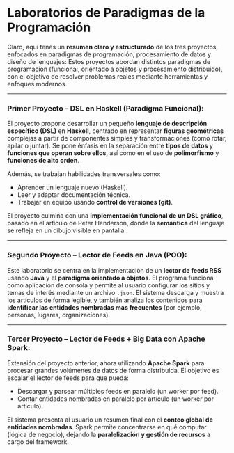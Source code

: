 # Laboratorios de Paradigmas de la Programación 
 Claro, aquí tenés un **resumen claro y estructurado** de los tres proyectos, enfocados en paradigmas de programación, procesamiento de datos y diseño de lenguajes:
Estos proyectos abordan distintos paradigmas de programación (funcional, orientado a objetos y procesamiento distribuido), con el objetivo de resolver problemas reales mediante herramientas y enfoques modernos.

---

### **Primer Proyecto – DSL en Haskell (Paradigma Funcional):**

El proyecto propone desarrollar un pequeño **lenguaje de descripción específico (DSL)** en **Haskell**, centrado en representar **figuras geométricas** complejas a partir de componentes simples y transformaciones (como rotar, apilar o juntar). Se pone énfasis en la separación entre **tipos de datos** y **funciones que operan sobre ellos**, así como en el uso de **polimorfismo** y **funciones de alto orden**.

Además, se trabajan habilidades transversales como:

* Aprender un lenguaje nuevo (Haskell).
* Leer y adaptar documentación técnica.
* Trabajar en equipo usando **control de versiones (git)**.

El proyecto culmina con una **implementación funcional de un DSL gráfico**, basado en el artículo de Peter Henderson, donde la **semántica** del lenguaje se refleja en un dibujo visible en pantalla.

---

### **Segundo Proyecto – Lector de Feeds en Java (POO):**

Este laboratorio se centra en la implementación de un **lector de feeds RSS** usando **Java** y el **paradigma orientado a objetos**. El programa funciona como aplicación de consola y permite al usuario configurar los sitios y temas de interés mediante un archivo `.json`. El sistema descarga y muestra los artículos de forma legible, y también analiza los contenidos para **identificar las entidades nombradas más frecuentes** (por ejemplo, personas, lugares, organizaciones).

---

### **Tercer Proyecto – Lector de Feeds + Big Data con Apache Spark:**

Extensión del proyecto anterior, ahora utilizando **Apache Spark** para procesar grandes volúmenes de datos de forma distribuida. El objetivo es escalar el lector de feeds para que pueda:

* Descargar y parsear múltiples feeds en paralelo (un worker por feed).
* Contar entidades nombradas en paralelo por artículo (un worker por artículo).

El sistema presenta al usuario un resumen final con el **conteo global de entidades nombradas**. Spark permite concentrarse en qué computar (lógica de negocio), dejando la **paralelización y gestión de recursos** a cargo del framework.
